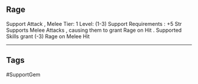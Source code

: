 ## Rage
Support
Attack , Melee
Tier: 1
Level: (1-3)
Support Requirements : +5 Str
Supports Melee Attacks , causing them to grant Rage on Hit .
Supported Skills grant (-3) Rage on Melee Hit

---
## Tags
#SupportGem
